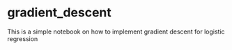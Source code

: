 # gradient_descent
This is a simple notebook on how to implement gradient descent for logistic regression

